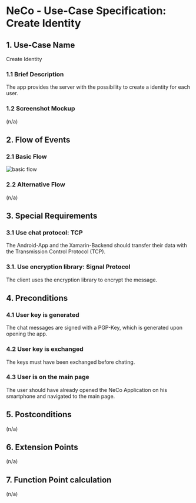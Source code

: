 # NeCo - Use-Case Specification: Create Identity

## 1. Use-Case Name
Create Identity

### 1.1 Brief Description
The app provides the server with the possibility to create a identity for each user.

### 1.2 Screenshot Mockup

(n/a)


## 2. Flow of Events

### 2.1 Basic Flow

![basic flow]


### 2.2 Alternative Flow
(n/a)


## 3. Special Requirements
### 3.1 Use chat protocol: TCP
The Android-App and the Xamarin-Backend should transfer their data with the Transmission Control Protocol (TCP). 

### 3.1. Use encryption library: Signal Protocol
The client uses the encryption library to encrypt the message.


## 4. Preconditions

### 4.1 User key is generated
The chat messages are signed with a PGP-Key, which is generated upon opening the app.

### 4.2 User key is exchanged
The keys must have been exchanged before chating.

### 4.3 User is on the main page
The user should have already opened the NeCo Application on his smartphone and navigated to the main page.


## 5. Postconditions
(n/a)


## 6. Extension Points
(n/a)

## 7. Function Point calculation
(n/a)

<!-- Link definitions: -->

[basic flow]: https://github.com/Haus4/NeCo/raw/develop/docs/img/UC3_CreateIdentity.jpg "Create Identity Basic Flow"

